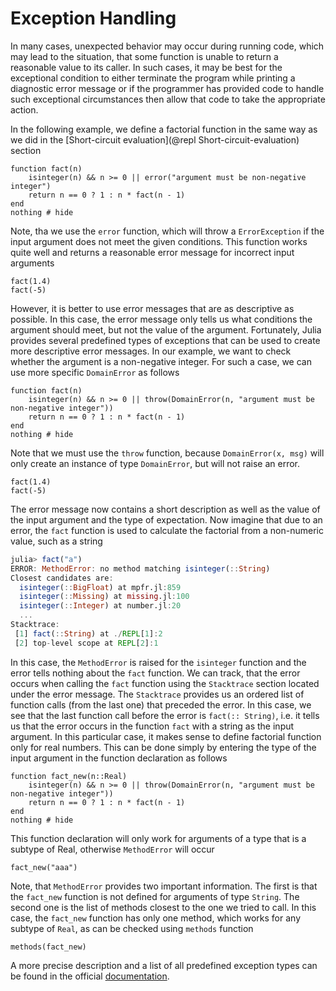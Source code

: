 # Exception Handling

In many cases, unexpected behavior may occur during running code, which may lead to the situation, that some function is unable to return a reasonable value to its caller. In such cases, it may be best for the exceptional condition to either terminate the program while printing a diagnostic error message or if the programmer has provided code to handle such exceptional circumstances then allow that code to take the appropriate action.

In the following example, we define a factorial function in the same way as we did in the  [Short-circuit evaluation](@repl Short-circuit-evaluation) section

```@example expections
function fact(n)
    isinteger(n) && n >= 0 || error("argument must be non-negative integer")
    return n == 0 ? 1 : n * fact(n - 1)
end
nothing # hide
```
Note, tha we use the `error` function, which will throw a `ErrorException` if the input argument does not meet the given conditions. This function works quite well and returns a reasonable error message for incorrect input arguments

```@repl expections
fact(1.4)
fact(-5)
```

However, it is better to use error messages that are as descriptive as possible. In this case, the error message only tells us what conditions the argument should meet, but not the value of the argument. Fortunately, Julia provides several predefined types of exceptions that can be used to create more descriptive error messages. In our example, we want to check whether the argument is a non-negative integer. For such a case, we can use more specific `DomainError` as follows

```@example expections
function fact(n)
    isinteger(n) && n >= 0 || throw(DomainError(n, "argument must be non-negative integer"))
    return n == 0 ? 1 : n * fact(n - 1)
end
nothing # hide
```

Note that we must use the `throw` function, because `DomainError(x, msg)` will only create an instance of type `DomainError`, but will not raise an error.

```@repl expections
fact(1.4)
fact(-5)
```

The error message now contains a short description as well as the value of the input argument and the type of expectation. Now imagine that due to an error, the `fact` function is used to calculate the factorial from a non-numeric value, such as a string

```julia
julia> fact("a")
ERROR: MethodError: no method matching isinteger(::String)
Closest candidates are:
  isinteger(::BigFloat) at mpfr.jl:859
  isinteger(::Missing) at missing.jl:100
  isinteger(::Integer) at number.jl:20
  ...
Stacktrace:
 [1] fact(::String) at ./REPL[1]:2
 [2] top-level scope at REPL[2]:1
```

In this case, the `MethodError` is raised for the `isinteger` function and the error tells nothing about the `fact` function. We can track, that the error occurs when calling the `fact` function using the `Stacktrace` section located under the error message. The `Stacktrace` provides us an ordered list of function calls (from the last one) that preceded the error. In this case, we see that the last function call before the error is `fact(:: String)`, i.e. it tells us that the error occurs in the function `fact` with a string as the input argument. In this particular case, it makes sense to define factorial function only for real numbers. This can be done simply by entering the type of the input argument in the function declaration as follows

```@example expections
function fact_new(n::Real)
    isinteger(n) && n >= 0 || throw(DomainError(n, "argument must be non-negative integer"))
    return n == 0 ? 1 : n * fact(n - 1)
end
nothing # hide
```
This function declaration will only work for arguments of a type that is a subtype of Real, otherwise `MethodError` will occur

```@repl expections
fact_new("aaa")
```
Note, that `MethodError` provides two important information. The first is that the `fact_new` function is not defined for arguments of type `String`. The second one is the list of methods closest to the one we tried to call. In this case, the `fact_new` function has only one method, which works for any subtype of `Real`, as can be checked using `methods` function

```@repl expections
methods(fact_new)
```

A more precise description and a list of all predefined exception types can be found in the official [documentation](https://docs.julialang.org/en/v1/manual/control-flow/#Exception-Handling).
